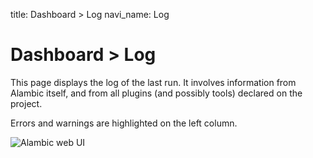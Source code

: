 title: Dashboard > Log
navi_name: Log

# Dashboard > Log

This page displays the log of the last run. It involves information from Alambic itself, and from all plugins (and possibly tools) declared on the project.

Errors and warnings are highlighted on the left column.

![Alambic web UI](/images/users_log.png)

